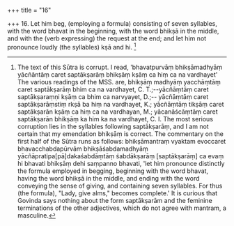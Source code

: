+++
title = "16"

+++
16. Let him beg, (employing a formula) consisting of seven syllables, with the word bhavat in the beginning, with the word bhikṣā in the middle, and with the (verb expressing) the request at the end; and let him not pronounce loudly (the syllables) kṣā and hi. [^13] 


[^13]:  The text of this Sūtra is corrupt. I read, 'bhavatpurvāṃ bhikṣāmadhyāṃ yācñāntāṃ caret saptākṣarāṃ bhikṣāṃ kṣāṃ ca hiṃ ca na vardhayet' The various readings of the MSS. are, bhikṣāṃ madhyāṃ yacchāṃtāṃ caret saptākṣarāṃ bhim ca na vardhayet, C. T.;--yācñāṃtāṃ caret saptākṣaraṃṇi kṣāṃ ca bhim ca narvyayet, D.;-- yācñāṃtāṃ caret saptākṣarāṃstiṃ rkṣā ba hiṃ na vardhayet, K.; yācñāṃtāṃ tikṣāṃ caret saptākṣarān kṣāṃ ca hiṃ ca na vardhayan, M.; yācanāścāṃtāṃ caret saptākṣarān bhikṣāṃ ka him ka na vardhayet, C. I. The most serious corruption lies in the syllables following saptākṣarāṃ, and I am not certain that my emendation bhikṣāṃ is correct. The commentary on the first half of the Sūtra runs as follows: bhikṣāmantraṃ vyaktam evoccaret bhavacchabdapūrvām bhikṣāśabdamadhyāṃ yācñāpratipa[pā]dakaśabdāṃtāṃ śabdākṣarāṃ [saptākṣarāṃ] ca evaṃ hi bhavati bhikṣāṃ dehi saṃpanno bhavati, 'let him pronounce distinctly the formula employed in begging, beginning with the word bhavat, having the word bhikṣā in the middle, and ending with the word conveying the sense of giving, and containing seven syllables. For thus (the formula), "Lady, give alms," becomes complete.' It is curious that Govinda says nothing about the form saptākṣarām and the feminine terminations of the other adjectives, which do not agree with mantram, a masculine.

